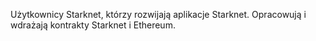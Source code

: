 Użytkownicy Starknet, którzy rozwijają aplikacje Starknet. Opracowują i wdrażają kontrakty Starknet i Ethereum.